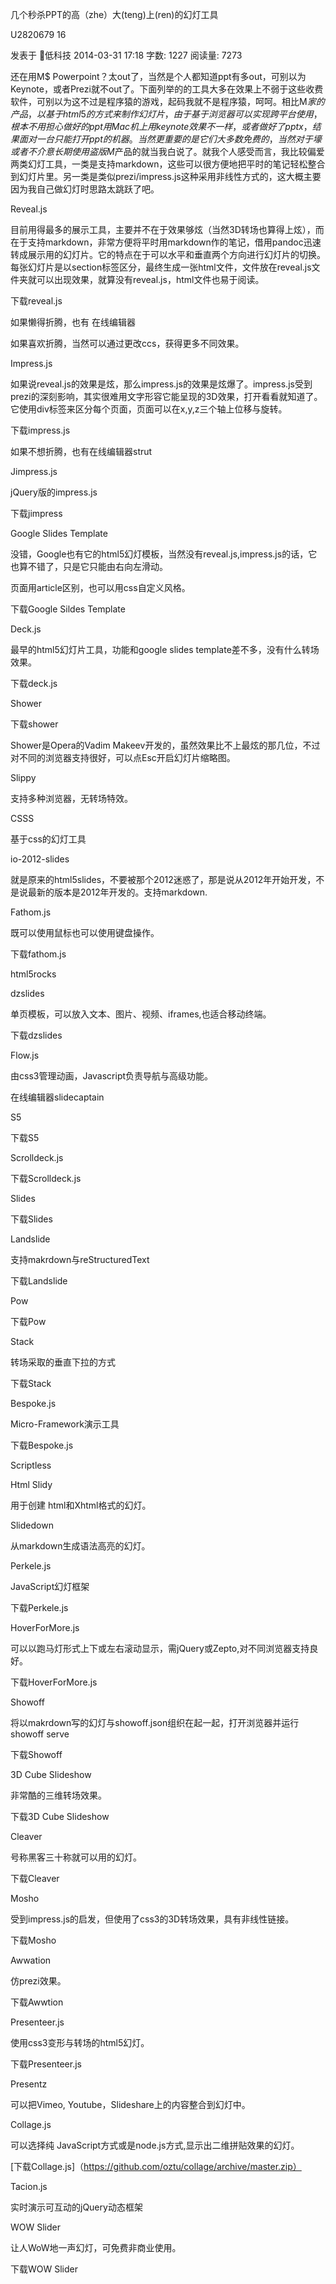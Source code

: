 几个秒杀PPT的高（zhe）大(teng)上(ren)的幻灯工具


U2820679 16


发表于 低科技  2014-03-31 17:18 字数: 1227  阅读量: 7273 


还在用M$ Powerpoint？太out了，当然是个人都知道ppt有多out，可别以为Keynote，或者Prezi就不out了。下面列举的的工具大多在效果上不弱于这些收费软件，可别以为这不过是程序猿的游戏，起码我就不是程序猿，呵呵。相比M$家的产品，以基于html5的方式来制作幻灯片，由于基于浏览器可以实现跨平台使用，根本不用担心做好的ppt用Mac机上用keynote效果不一样，或者做好了pptx，结果面对一台只能打开ppt的机器。当然更重要的是它们大多数免费的，当然对于壕或者不介意长期使用盗版M$产品的就当我白说了。就我个人感受而言，我比较偏爱两类幻灯工具，一类是支持markdown，这些可以很方便地把平时的笔记轻松整合到幻灯片里。另一类是类似prezi/impress.js这种采用非线性方式的，这大概主要因为我自己做幻灯时思路太跳跃了吧。

Reveal.js



目前用得最多的展示工具，主要并不在于效果够炫（当然3D转场也算得上炫），而在于支持markdown，非常方便将平时用markdown作的笔记，借用pandoc迅速转成展示用的幻灯片。它的特点在于可以水平和垂直两个方向进行幻灯片的切换。每张幻灯片是以section标签区分，最终生成一张html文件，文件放在reveal.js文件夹就可以出现效果，就算没有reveal.js，html文件也易于阅读。

下载reveal.js

如果懒得折腾，也有 在线编辑器


如果喜欢折腾，当然可以通过更改ccs，获得更多不同效果。

Impress.js



如果说reveal.js的效果是炫，那么impress.js的效果是炫爆了。impress.js受到prezi的深刻影响，其实很难用文字形容它能呈现的3D效果，打开看看就知道了。
它使用div标签来区分每个页面，页面可以在x,y,z三个轴上位移与旋转。

下载impress.js

如果不想折腾，也有在线编辑器strut


Jimpress.js



jQuery版的impress.js

下载jimpress

Google Slides Template



没错，Google也有它的html5幻灯模板，当然没有reveal.js,impress.js的话，它也算不错了，只是它只能由右向左滑动。

页面用article区别，也可以用css自定义风格。

下载Google Sildes Template

Deck.js



最早的html5幻灯片工具，功能和google slides template差不多，没有什么转场效果。

下载deck.js

Shower



下载shower

Shower是Opera的Vadim Makeev开发的，虽然效果比不上最炫的那几位，不过对不同的浏览器支持很好，可以点Esc开启幻灯片缩略图。 

Slippy



支持多种浏览器，无转场特效。

CSSS



基于css的幻灯工具

io-2012-slides

就是原来的html5slides，不要被那个2012迷惑了，那是说从2012年开始开发，不是说最新的版本是2012年开发的。支持markdown.

Fathom.js



既可以使用鼠标也可以使用键盘操作。

下载fathom.js

html5rocks



dzslides



单页模板，可以放入文本、图片、视频、iframes,也适合移动终端。

下载dzslides

Flow.js



由css3管理动画，Javascript负责导航与高级功能。

在线编辑器slidecaptain



S5



下载S5

Scrolldeck.js



下载Scrolldeck.js

Slides



下载Slides

Landslide



支持makrdown与reStructuredText

下载Landslide

Pow



下载Pow

Stack



转场采取的垂直下拉的方式

下载Stack

Bespoke.js



Micro-Framework演示工具

下载Bespoke.js

Scriptless



Html Slidy



用于创建 html和Xhtml格式的幻灯。

Slidedown

从markdown生成语法高亮的幻灯。

Perkele.js



JavaScript幻灯框架

下载Perkele.js

HoverForMore.js



可以以跑马灯形式上下或左右滚动显示，需jQuery或Zepto,对不同浏览器支持良好。

下载HoverForMore.js

Showoff

将以makrdown写的幻灯与showoff.json组织在起一起，打开浏览器并运行showoff serve

下载Showoff

3D Cube Slideshow



非常酷的三维转场效果。

下载3D Cube Slideshow

Cleaver



号称黑客三十称就可以用的幻灯。

下载Cleaver

Mosho



受到impress.js的启发，但使用了css3的3D转场效果，具有非线性链接。

下载Mosho

Awwation



仿prezi效果。

下载Awwtion

Presenteer.js



使用css3变形与转场的html5幻灯。

下载Presenteer.js

Presentz



可以把Vimeo, Youtube，Slideshare上的内容整合到幻灯中。

Collage.js



可以选择纯 JavaScript方式或是node.js方式,显示出二维拼贴效果的幻灯。

[下载Collage.js]（https://github.com/oztu/collage/archive/master.zip）

Tacion.js



实时演示可互动的jQuery动态框架

WOW Slider



让人WoW地一声幻灯，可免费非商业使用。

下载WOW Slider
